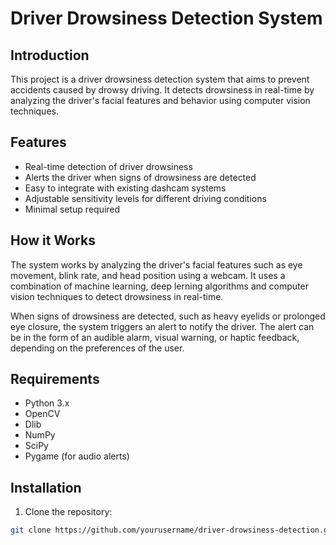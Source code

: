 # Driver Drowsiness Detection System

## Introduction

This project is a driver drowsiness detection system that aims to prevent accidents caused by drowsy driving. 
It detects drowsiness in real-time by analyzing the driver's facial features and behavior using computer vision techniques.

## Features

- Real-time detection of driver drowsiness
- Alerts the driver when signs of drowsiness are detected
- Easy to integrate with existing dashcam systems
- Adjustable sensitivity levels for different driving conditions
- Minimal setup required

## How it Works

The system works by analyzing the driver's facial features such as eye movement, blink rate, and head position using a webcam. 
It uses a combination of machine learning, deep lerning algorithms and computer vision techniques to detect drowsiness in real-time.

When signs of drowsiness are detected, such as heavy eyelids or prolonged eye closure, the system triggers an alert to notify the driver. 
The alert can be in the form of an audible alarm, visual warning, or haptic feedback, depending on the preferences of the user.

## Requirements

- Python 3.x
- OpenCV
- Dlib
- NumPy
- SciPy
- Pygame (for audio alerts)

## Installation

1. Clone the repository:

```bash
git clone https://github.com/yourusername/driver-drowsiness-detection.git
